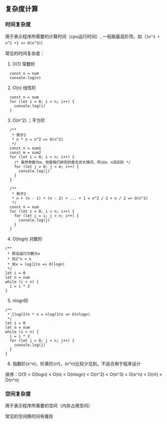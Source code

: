 ## 复杂度计算

### 时间复杂度

用于表示程序所需要的计算时间（cpu运行时间）, 一般取最高阶项，如（`3n^3 + n^2 +1 => O(n^3)`）

常见的时间复杂度：

1. O(1) 常数阶

```
  const n = num
  console.log(n)
```

2. O(n) 线性阶

```
  const n = num
  for (let i = 0; i < n; i++) {
    console.log(i)
  }
```

3. O(n^2) ；平方阶

```
  /**
   * 例子1
   * n * n = n^2 => O(n^2)
   */
  const n = num1
  const m = num2
  for (let i = 0; i < n; i++) {
    /* 虽然参数为m，但是我们研究的是无穷大情况，所以m，n没区别 */
    for (let j = 0; j < m; i++) {
      console.log(j)
    }
  }

  /**
   * 例子2
   * n + (n - 1) + (n - 2) + ... + 1 = n^2 / 2 + n / 2 => O(n^2)
   */
  const n = num
  for (let i = 0; i < n; i++) {
    for (let j = i; j < n; i++) {
      console.log(j)
    }
  }
```

4. O(logn) 对数阶

```
/**
 * 假设运行次数为x
 * 则2^x = n
 * 则x = log(2)n => O(logn)
 */
let i = 0
let n = num
while (i < n) {
  i = i * 2
}
```

5. nlogn阶

```
/**
 * log(2)n * n = nlog(2)n => O(nlogn)
 */
let i = 0
let n = num
while (i < n) {
  i = i * 2
  for (let j = 0; j < n; j++) {
    console.log(j)
  }
}
```

6. 指数阶(x^n)，阶乘阶(n!)，(n^n)比较少见到，不适合用于程序设计

排序：O(1) < O(logn) < O(n) < O(nlogn) < O(n^2) < O(n^3) < O(x^n) < O(n!) < O(n^n)

### 空间复杂度

用于表示程序所需要的空间（内存占用空间）

常见的空间换时间有缓存


